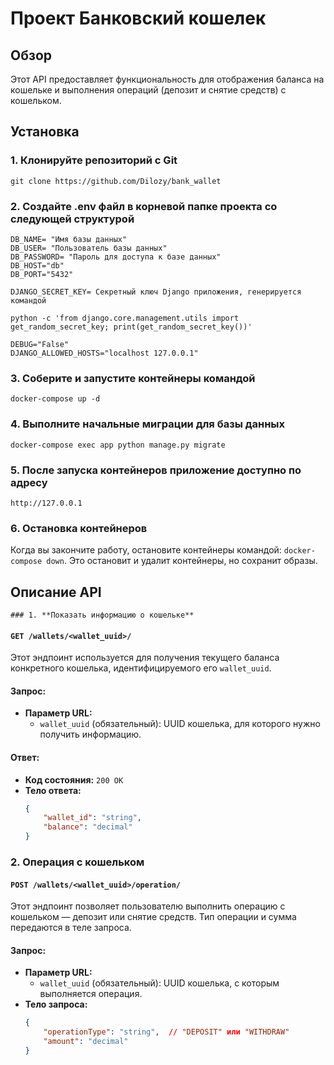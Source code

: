 # Проект Банковский кошелек

## Обзор
Этот API предоставляет функциональность для отображения баланса на кошельке и выполнения операций (депозит и снятие средств) с кошельком.


## Установка
### 1. Клонируйте репозиторий с Git
`git clone https://github.com/Dilozy/bank_wallet`

### 2. Создайте .env файл в корневой папке проекта со следующей структурой
    DB_NAME= "Имя базы данных"
    DB_USER= "Пользователь базы данных"
    DB_PASSWORD= "Пароль для доступа к базе данных"
    DB_HOST="db"
    DB_PORT="5432"

    DJANGO_SECRET_KEY= Секретный ключ Django приложения, генерируется командой 
    
    python -c 'from django.core.management.utils import get_random_secret_key; print(get_random_secret_key())'
    
    DEBUG="False"
    DJANGO_ALLOWED_HOSTS="localhost 127.0.0.1"

### 3. Соберите и запустите контейнеры командой
`docker-compose up -d`

### 4. Выполните начальные миграции для базы данных
`docker-compose exec app python manage.py migrate`

### 5. После запуска контейнеров приложение доступно по адресу
    http://127.0.0.1

### 6. Остановка контейнеров
Когда вы закончите работу, остановите контейнеры командой: `docker-compose down`. Это остановит и удалит контейнеры, но сохранит образы.

## Описание API
    ### 1. **Показать информацию о кошельке**  
#### `GET /wallets/<wallet_uuid>/`
Этот эндпоинт используется для получения текущего баланса конкретного кошелька, идентифицируемого его `wallet_uuid`.

#### Запрос:
- **Параметр URL:**
  - `wallet_uuid` (обязательный): UUID кошелька, для которого нужно получить информацию.

#### Ответ:
- **Код состояния:** `200 OK`
- **Тело ответа:**
  ```json
  {
      "wallet_id": "string",
      "balance": "decimal"
  }


### 2. **Операция с кошельком**  
#### `POST /wallets/<wallet_uuid>/operation/`
Этот эндпоинт позволяет пользователю выполнить операцию с кошельком — депозит или снятие средств. Тип операции и сумма передаются в теле запроса.

#### Запрос:
- **Параметр URL:**
  - `wallet_uuid` (обязательный): UUID кошелька, с которым выполняется операция.
- **Тело запроса:**
  ```json
  {
      "operationType": "string",  // "DEPOSIT" или "WITHDRAW"
      "amount": "decimal"
  }